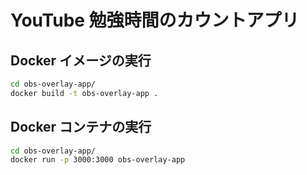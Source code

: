 # YouTube 勉強時間のカウントアプリ

## Docker イメージの実行

```bash
cd obs-overlay-app/
docker build -t obs-overlay-app .
```

## Docker コンテナの実行

```bash
cd obs-overlay-app/
docker run -p 3000:3000 obs-overlay-app
```
